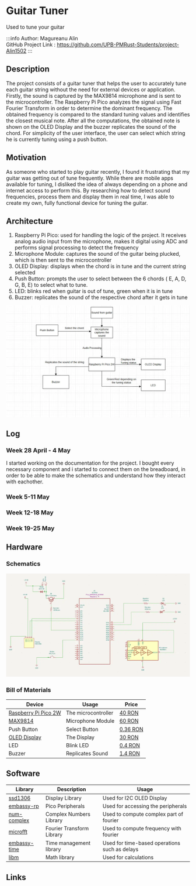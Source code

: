 # Guitar Tuner
Used to tune your guitar

:::info
Author: Magureanu Alin \
GitHub Project Link : https://github.com/UPB-PMRust-Students/project-Alin1502
:::

## Description
The project consists of a guitar tuner that helps the user to accurately tune each guitar string without the need for external devices or application. 
Firstly, the sound is captured by the MAX9814 microphone and is sent to the microcontroller. The Raspberry Pi Pico analyzes the signal using Fast Fourier Transform in order to determine the dominant frequency. The obtained frequency is compared to the standard tuning values and identifies the closest musical note. After all the computations, the obtained note is shown on the OLED Display and the buzzer replicates the sound of the chord. For simplicity of the user interface, the user can select which string he is currently tuning using a push button.

## Motivation
As someone who started to play guitar recently, I found it frustrating that my guitar was getting out of tune frequently. While there are mobile apps available for tuning, I disliked the idea of always depending on a phone and internet access to perform this. By researching how to detect sound frequencies, process them and display them in real time, I was able to create my own, fully functional device for tuning the guitar.

## Architecture

1. Raspberry Pi Pico: used for handling the logic of the project. It receives analog audio input from the microphone, makes it digital using ADC and performs signal processing to detect the frequency
2. Microphone Module: captures the sound of the guitar being plucked, which is then sent to the microcontroller
3. OLED Display: displays when the chord is in tune and the current string selected
4. Push Button: prompts the user to select between the 6 chords ( E, A, D, G, B, E) to select what to tune.
5. LED: blinks red when guitar is out of tune, green when it is in tune
6. Buzzer: replicates the sound of the respective chord after it gets in tune

![Guitar_Tuner](./diagrama.webp)

## Log 

### Week 28 April - 4 May
I started working on the documentation for the project. I bought every necessary component and i started to connect them on the breadboard, in order to be able to make the schematics and understand how they interact with eachother.
### Week 5-11 May

### Week 12-18 May 

### Week 19-25 May 


## Hardware


### Schematics

![KiCad_Schematic](./kicad.webp)

### Bill of Materials
| Device | Usage | Price |
|--------|--------|-------|
| [Raspberry Pi Pico 2W](https://www.raspberrypi.com/documentation/microcontrollers/pico-series.html) | The microcontroller | [40 RON](https://www.optimusdigital.ro/en/raspberry-pi-boards/13327-raspberry-pi-pico-2-w.html?search_query=raspberry+pi+pico+2w&results=36) |
| [MAX9814](https://www.analog.com/media/en/technical-documentation/data-sheets/max9814.pdf) | Microphone Module| [60 RON](https://www.optimusdigital.ro/en/others/1194-electret-microphone-amplifier-max9814-with-auto-gain-control.html?search_query=max9814&results=2) |
| Push Button | Select Button | [0.36 RON](https://www.optimusdigital.ro/en/buttons-and-switches/1119-6x6x6-push-button.html?search_query=button&results=491) |
| [OLED Display](https://cdn-shop.adafruit.com/datasheets/SSD1306.pdf) | The Display | [30 RON](https://www.emag.ro/afisaj-oled-ssd1306-oled-i2c-compatibil-arduino-si-raspberry-pi-27x27x4-mm-albastru-c9/pd/D3C7C1YBM/?utm_medium=ios&utm_source=mobile%20app&utm_campaign=share%20product) |
| LED | Blink LED | [0.4 RON](https://www.optimusdigital.ro/en/leds/38-5-mm-green-led-with-difused-lens.html?search_query=led&results=2049) |
| Buzzer | Replicates Sound | [1.4 RON](https://www.optimusdigital.ro/en/buzzers/634-5v-passive-buzzer.html?srsltid=AfmBOop6YS3xvQqrdw4Is5j7eh74mKUJTBTt8pieBJUydFhvGemBlCR0) |
## Software

| Library | Description | Usage |
|---------|-------------|-------|
| [ssd1306](https://docs.rs/ssd1306/latest/ssd1306/) | Display Library | Used for I2C OLED Display |
| [embassy-rp](https://docs.embassy.dev/embassy-rp/git/rp2040/index.html) | Pico Peripherals | Used for accessing the peripherals|
| [num-complex](https://docs.rs/num-complex/latest/num_complex/) | Complex Numbers Library | Used to compute complex part of fourier |
| [microfft](https://docs.rs/microfft/latest/microfft/) | Fourier Transform Library | Used to compute frequency with fourier  |
| [embassy-time](https://docs.rs/embassy-time/latest/embassy_time/) | Time management library  |Used for time-based operations such as delays |
| [libm](https://docs.rs/libm/latest/libm/) | Math library | Used for calculations |

## Links

